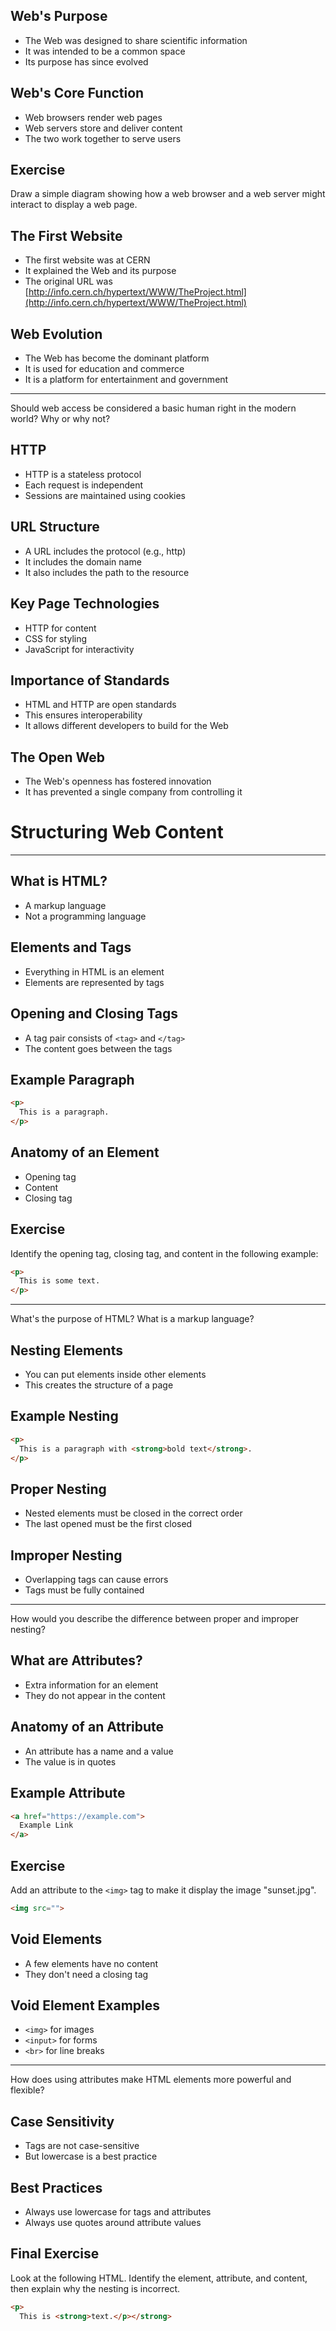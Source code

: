 ## Web's Purpose

- The Web was designed to share scientific information
- It was intended to be a common space
- Its purpose has since evolved

## Web's Core Function

- Web browsers render web pages
- Web servers store and deliver content
- The two work together to serve users

## Exercise

Draw a simple diagram showing how a web browser and a web server might interact to display a web page.

## The First Website

- The first website was at CERN
- It explained the Web and its purpose
- The original URL was [http://info.cern.ch/hypertext/WWW/TheProject.html](http://info.cern.ch/hypertext/WWW/TheProject.html)

## Web Evolution

- The Web has become the dominant platform
- It is used for education and commerce
- It is a platform for entertainment and government

-----

Should web access be considered a basic human right in the modern world? Why or why not?

## HTTP

- HTTP is a stateless protocol
- Each request is independent
- Sessions are maintained using cookies

## URL Structure

- A URL includes the protocol (e.g., http)
- It includes the domain name
- It also includes the path to the resource

## Key Page Technologies

- HTTP for content
- CSS for styling
- JavaScript for interactivity

## Importance of Standards

- HTML and HTTP are open standards
- This ensures interoperability
- It allows different developers to build for the Web

## The Open Web

- The Web's openness has fostered innovation
- It has prevented a single company from controlling it

# Structuring Web Content

-----

## What is HTML?

  - A markup language
  - Not a programming language

## Elements and Tags

  - Everything in HTML is an element
  - Elements are represented by tags

## Opening and Closing Tags

  - A tag pair consists of `<tag>` and `</tag>`
  - The content goes between the tags

## Example Paragraph

```html
<p>
  This is a paragraph.
</p>
```

## Anatomy of an Element

  - Opening tag
  - Content
  - Closing tag

## Exercise

Identify the opening tag, closing tag, and content in the following example:

```html
<p>
  This is some text.
</p>
```

-----

What's the purpose of HTML? What is a markup language?

## Nesting Elements

  - You can put elements inside other elements
  - This creates the structure of a page

## Example Nesting

```html
<p>
  This is a paragraph with <strong>bold text</strong>.
</p>
```

## Proper Nesting

  - Nested elements must be closed in the correct order
  - The last opened must be the first closed

## Improper Nesting

  - Overlapping tags can cause errors
  - Tags must be fully contained

-----

How would you describe the difference between proper and improper nesting?

## What are Attributes?

  - Extra information for an element
  - They do not appear in the content

## Anatomy of an Attribute

  - An attribute has a name and a value
  - The value is in quotes

## Example Attribute

```html
<a href="https://example.com">
  Example Link
</a>
```

## Exercise

Add an attribute to the `<img>` tag to make it display the image "sunset.jpg".

```html
<img src="">
```

## Void Elements

  - A few elements have no content
  - They don't need a closing tag

## Void Element Examples

  - `<img>` for images
  - `<input>` for forms
  - `<br>` for line breaks

-----

How does using attributes make HTML elements more powerful and flexible?

## Case Sensitivity

  - Tags are not case-sensitive
  - But lowercase is a best practice

## Best Practices

  - Always use lowercase for tags and attributes
  - Always use quotes around attribute values

## Final Exercise

Look at the following HTML. Identify the element, attribute, and content, then explain why the nesting is incorrect.

```html
<p>
  This is <strong>text.</p></strong>
```
